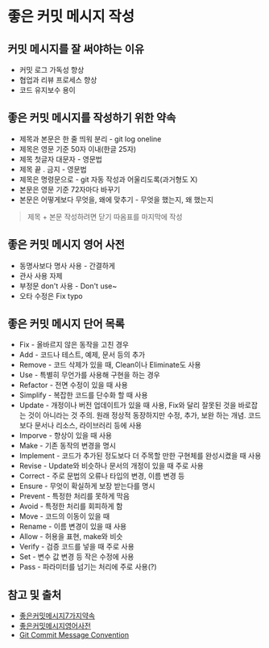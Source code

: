 # 좋은 커밋 메시지 작성

## 커밋 메시지를 잘 써야하는 이유

- 커밋 로그 가독성 향상
- 협업과 리뷰 프로세스 향상
- 코드 유지보수 용이

## 좋은 커밋 메시지를 작성하기 위한 약속

- 제목과 본문은 한 줄 띄워 분리 - git log oneline
- 제목은 영문 기준 50자 이내(한글 25자)
- 제목 첫글자 대문자 - 영문법
- 제목 끝 . 금지 - 영문법
- 제목은 명령문으로 - git 자동 작성과 어울리도록(과거형도 X)
- 본문은 영문 기준 72자마다 바꾸기
- 본문은 어떻게보다 무엇을, 왜에 맞추기 - 무엇을 했는지, 왜 했는지

> 제목 + 본문 작성하려면 닫기 따옴표를 마지막에 작성

## 좋은 커밋 메시지 영어 사전

- 동명사보다 명사 사용 - 간결하게
- 관사 사용 자제
- 부정문 don't 사용 - Don't use~
- 오타 수정은 Fix typo

## 좋은 커밋 메시지 단어 목록

- Fix - 올바르지 않은 동작을 고친 경우
- Add - 코드나 테스트, 예제, 문서 등의 추가
- Remove - 코드 삭제가 있을 때, Clean이나 Eliminate도 사용
- Use - 특별히 무언가를 사용해 구현을 하는 경우
- Refactor - 전면 수정이 있을 때 사용
- Simplify - 복잡한 코드를 단수화 할 때 사용
- Update - 개정이나 버전 업데이트가 있을 때 사용, Fix와 달리 잘못된 것을 바로잡는 것이 아니라는 것 주의. 원래 정상적 동장하지만 수정, 추가, 보완 하는 개념. 코드보다 문서나 리소스, 라이브러리 등에 사용
- Imporve - 향상이 있을 때 사용
- Make - 기존 동작의 변경을 명시
- Implement - 코드가 추가된 정도보다 더 주목할 만한 구현체를 완성시켰을 때 사용
- Revise - Update와 비슷하나 문서의 개정이 있을 때 주로 사용
- Correct - 주로 문법의 오류나 타입의 변경, 이름 변경 등
- Ensure - 무엇이 확실하게 보장 받는다를 명시
- Prevent - 특정한 처리를 못하게 막음
- Avoid - 특정한 처리를 회피하게 함
- Move - 코드의 이동이 있을 때
- Rename - 이름 변경이 있을 때 사용
- Allow - 허용을 표현, make와 비슷
- Verify - 검증 코드를 넣을 때 주로 사용
- Set - 변수 값 변경 등 작은 수정에 사용
- Pass - 파라미터를 넘기는 처리에 주로 사용(?)

## 참고 및 출처

- [좋은커밋메시지7가지약속](https://meetup.nhncloud.com/posts/106)
- [좋은커밋메시지영어사전](https://blog.ull.im/engineering/2019/03/10/logs-on-git.html)
- [Git Commit Message Convention](https://hyeokjaelee.github.io/good-commit-message)

